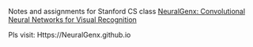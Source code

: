 
Notes and assignments for Stanford CS class [NeuralGenx: Convolutional Neural Networks for Visual Recognition](http://vision.stanford.edu/teaching/cs231n/)

Pls visit: Https://NeuralGenx.github.io
